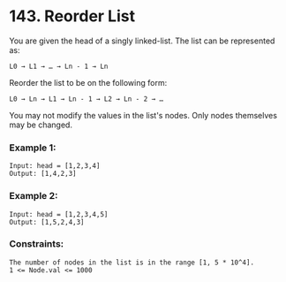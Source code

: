 # 143. Reorder List

You are given the head of a singly linked-list. The list can be represented as:
```
L0 → L1 → … → Ln - 1 → Ln
```
Reorder the list to be on the following form:
```
L0 → Ln → L1 → Ln - 1 → L2 → Ln - 2 → …
```
You may not modify the values in the list's nodes. Only nodes themselves may be changed.

 

### Example 1:

```
Input: head = [1,2,3,4]
Output: [1,4,2,3]
```
### Example 2:

```
Input: head = [1,2,3,4,5]
Output: [1,5,2,4,3]
```
 

### Constraints:
```
The number of nodes in the list is in the range [1, 5 * 10^4].
1 <= Node.val <= 1000
```

